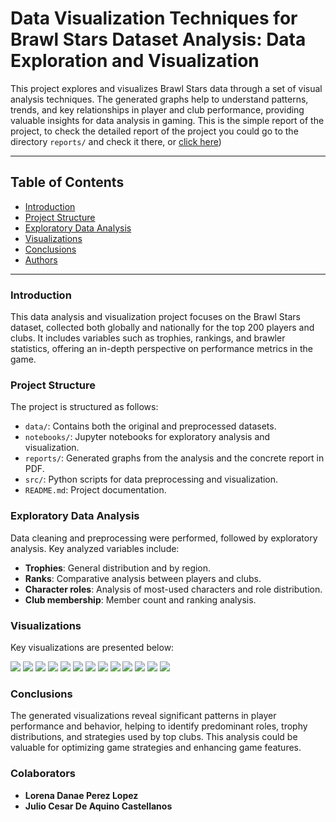 # Data Visualization Techniques for Brawl Stars Dataset Analysis: Data Exploration and Visualization

This project explores and visualizes Brawl Stars data through a set of visual analysis techniques. The generated graphs help to understand patterns, trends, and key relationships in player and club performance, providing valuable insights for data analysis in gaming. This is the simple report of the project, to check the detailed report of the project you could go to the directory `reports/` and check it there, or [click here](https://github.com/pyrawn/Data-Visualization-Techniques-for-Brawl-Stars-Dataset-Analysis-Data-Exploration-And-Visualization/blob/80f1101c7deddf2670981c6c7590f8af18beb285/reports/Technical-Report.pdf))


---

## Table of Contents
- [Introduction](#introduction)
- [Project Structure](#project-structure)
- [Exploratory Data Analysis](#exploratory-data-analysis)
- [Visualizations](#visualizations)
- [Conclusions](#conclusions)
- [Authors](#authors)

---

### Introduction

This data analysis and visualization project focuses on the Brawl Stars dataset, collected both globally and nationally for the top 200 players and clubs. It includes variables such as trophies, rankings, and brawler statistics, offering an in-depth perspective on performance metrics in the game.

### Project Structure

The project is structured as follows:

- `data/`: Contains both the original and preprocessed datasets.
- `notebooks/`: Jupyter notebooks for exploratory analysis and visualization.
- `reports/`: Generated graphs from the analysis and the concrete report in PDF.
- `src/`: Python scripts for data preprocessing and visualization.
- `README.md`: Project documentation.

### Exploratory Data Analysis

Data cleaning and preprocessing were performed, followed by exploratory analysis. Key analyzed variables include:
- **Trophies**: General distribution and by region.
- **Ranks**: Comparative analysis between players and clubs.
- **Character roles**: Analysis of most-used characters and role distribution.
- **Club membership**: Member count and ranking analysis.

### Visualizations

Key visualizations are presented below:

![](reports/graphs/club-data-trophies-vs-rank-by-relative-frequencies.png)
![](reports/graphs/distribution-of-trophies-in-mexico-and-count-member-in-mexico.png)
![](reports/graphs/distribution-trophies-among-jessie-players.png)
![](reports/graphs/member-count-vs-trophies-by-relative-frequencies.png)
![](reports/graphs/pair-plot-count-trophies.png)
![](reports/graphs/rank-vs--trophies-by-relative-frequencies.png)
![](reports/graphs/rank-vs-normalized-trophies-mexico.png)
![](reports/graphs/required-trophies-vs-total-heatmap.png)
![](reports/graphs/required-trophies-vs-total-trophies-top-clubs.png)
![](reports/graphs/roles-distribution-among-top-club-members.png)
![](reports/graphs/top-club-of-jessie-players-count.png)
![](reports/graphs/trophies-by-name-color-box-plot.png)
![](reports/graphs/trophies-distribution-among-top-clubs.png)

### Conclusions

The generated visualizations reveal significant patterns in player performance and behavior, helping to identify predominant roles, trophy distributions, and strategies used by top clubs. This analysis could be valuable for optimizing game strategies and enhancing game features.

### Colaborators

- **Lorena Danae Perez Lopez**
- **Julio Cesar De Aquino Castellanos**
